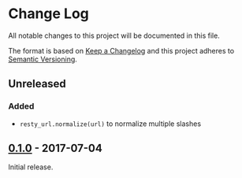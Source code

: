 # Change Log
All notable changes to this project will be documented in this file.

The format is based on [Keep a Changelog](http://keepachangelog.com/) 
and this project adheres to [Semantic Versioning](http://semver.org/).

## Unreleased

### Added
* `resty_url.normalize(url)` to normalize multiple slashes

## [0.1.0] - 2017-07-04

Initial release.

[0.1.0]: https://github.com/3scale/lua-resty-url/commit/v0.1.0

